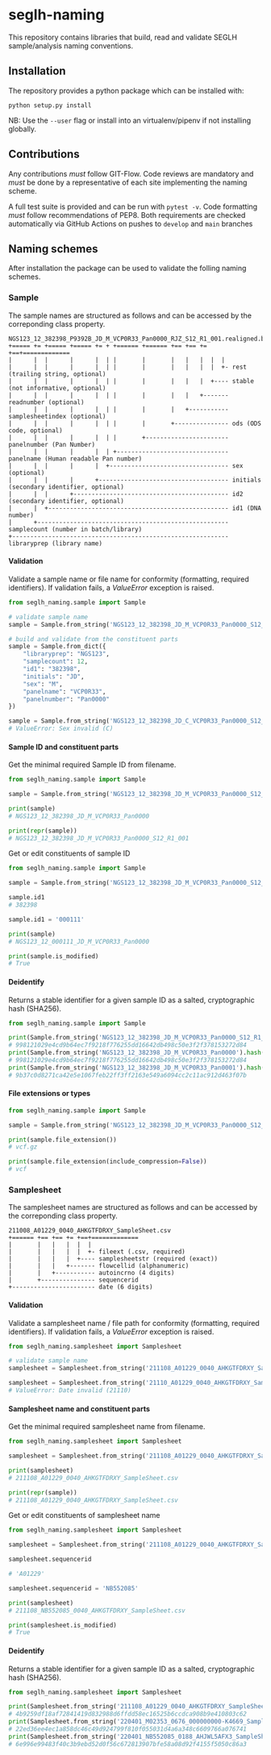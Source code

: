 # seglh-naming

This repository contains libraries that build, read and validate SEGLH sample/analysis naming conventions.

## Installation

The repository provides a python package which can be installed with:

`python setup.py install`

NB: Use the `--user` flag or install into an virtualenv/pipenv if not installing globally.

## Contributions
Any contributions _must_ follow GIT-Flow. Code reviews are mandatory and _must_ be done by a representative of each site implementing the naming scheme.

A full test suite is provided and can be run with `pytest -v`. Code formatting _must_ follow recommendations of PEP8. Both requirements are checked automatically via GitHub Actions on pushes to `develop` and `main` branches


## Naming schemes

After installation the package can be used to validate the folling naming schemes.

### Sample

The sample names are structured as follows and can be accessed by the correponding class property.

```
NGS123_12_382398_P9392B_JD_M_VCP0R33_Pan0000_RJZ_S12_R1_001.realigned.bam
+===== += +===== +===== += + +====== +====== +== +== += +==+=============
|      |  |      |      |  | |       |       |   |   |  |  |
|      |  |      |      |  | |       |       |   |   |  |  +- rest (trailing string, optional)
|      |  |      |      |  | |       |       |   |   |  +---- stable (not informative, optional)
|      |  |      |      |  | |       |       |   |   +------- readnumber (optional)
|      |  |      |      |  | |       |       |   +----------- samplesheetindex (optional)
|      |  |      |      |  | |       |       +--------------- ods (ODS code, optional)
|      |  |      |      |  | |       +----------------------- panelnumber (Pan Number)
|      |  |      |      |  | +------------------------------- panelname (Human readable Pan number)
|      |  |      |      |  +--------------------------------- sex (optional)
|      |  |      |      +------------------------------------ initials (secondary identifier, optional)
|      |  |      +------------------------------------------- id2 (secondary identifier, optional)
|      |  +-------------------------------------------------- id1 (DNA number)
|      +----------------------------------------------------- samplecount (number in batch/library)
+------------------------------------------------------------ libraryprep (library name)
```

#### Validation
Validate a sample name or file name for conformity (formatting, required identifiers).
If validation fails, a _ValueError_ exception is raised.

```python
from seglh_naming.sample import Sample

# validate sample name
sample = Sample.from_string('NGS123_12_382398_JD_M_VCP0R33_Pan0000_S12_R1_001')

# build and validate from the constituent parts
sample = Sample.from_dict({
	"libraryprep": "NGS123",
	"samplecount": 12,
	"id1": "382398",
	"initials":	"JD",
	"sex": "M",
	"panelname": "VCP0R33",
	"panelnumber": "Pan0000"
})

sample = Sample.from_string('NGS123_12_382398_JD_C_VCP0R33_Pan0000_S12_R1_001')
# ValueError: Sex invalid (C)
```

#### Sample ID and constituent parts
Get the minimal required Sample ID from filename.

```python
from seglh_naming.sample import Sample

sample = Sample.from_string('NGS123_12_382398_JD_M_VCP0R33_Pan0000_S12_R1_001.realigned.bam')

print(sample)
# NGS123_12_382398_JD_M_VCP0R33_Pan0000

print(repr(sample))
# NGS123_12_382398_JD_M_VCP0R33_Pan0000_S12_R1_001
```

Get or edit constituents of sample ID

```python
from seglh_naming.sample import Sample

sample = Sample.from_string('NGS123_12_382398_JD_M_VCP0R33_Pan0000_S12_R1_001')

sample.id1
# 382398

sample.id1 = '000111'

print(sample)
# NGS123_12_000111_JD_M_VCP0R33_Pan0000

print(sample.is_modified)
# True
```

#### Deidentify
Returns a stable identifier for a given sample ID as a salted, cryptographic hash (SHA256).

```python
from seglh_naming.sample import Sample

print(Sample.from_string('NGS123_12_382398_JD_M_VCP0R33_Pan0000_S12_R1_001').hash())
# 998121029e4cd9b64ec7f9218f776255dd16642db498c50e3f2f378153272d84
print(Sample.from_string('NGS123_12_382398_JD_M_VCP0R33_Pan0000').hash())
# 998121029e4cd9b64ec7f9218f776255dd16642db498c50e3f2f378153272d84
print(Sample.from_string('NGS123_12_382398_JD_M_VCP0R33_Pan0001').hash())
# 9b37c0d8271ca42e5e1067feb22ff3ff2163e549a6094cc2c11ac912d463f07b
```

#### File extensions or types

```python
from seglh_naming.sample import Sample

sample = Sample.from_string('NGS123_12_382398_JD_M_VCP0R33_Pan0000_S12_R1_001.realigned.vcf.gz')

print(sample.file_extension())
# vcf.gz

print(sample.file_extension(include_compression=False))
# vcf
```

### Samplesheet
The samplesheet names are structured as follows and can be accessed by the correponding class property.
```
211008_A01229_0040_AHKGTFDRXY_SampleSheet.csv
+====== +== +== += +==+=============
|       |   |   |  |  |
|       |   |   |  |  +- fileext (.csv, required)
|       |   |   |  +---- samplesheetstr (required (exact))
|       |   |   +------- flowcellid (alphanumeric)
|       |   +----------- autoincrno (4 digits)
|       +--------------- sequencerid
+----------------------- date (6 digits)
```

#### Validation
Validate a samplesheet name / file path for conformity (formatting, required identifiers).
If validation fails, a _ValueError_ exception is raised.

```python
from seglh_naming.samplesheet import Samplesheet

# validate sample name
samplesheet = Samplesheet.from_string('211108_A01229_0040_AHKGTFDRXY_SampleSheet.csv')

samplesheet = Samplesheet.from_string('21110_A01229_0040_AHKGTFDRXY_SampleSheet.csv')
# ValueError: Date invalid (21110)
```

#### Samplesheet name and constituent parts
Get the minimal required samplesheet name from filename.

```python
from seglh_naming.samplesheet import Samplesheet

samplesheet = Samplesheet.from_string('211108_A01229_0040_AHKGTFDRXY_SampleSheet.csv')

print(samplesheet)
# 211108_A01229_0040_AHKGTFDRXY_SampleSheet.csv

print(repr(sample))
# 211108_A01229_0040_AHKGTFDRXY_SampleSheet.csv
```

Get or edit constituents of samplesheet name

```python
from seglh_naming.samplesheet import Samplesheet

samplesheet = Samplesheet.from_string('211108_A01229_0040_AHKGTFDRXY_SampleSheet.csv')

samplesheet.sequencerid

# 'A01229'

samplesheet.sequencerid = 'NB552085'

print(samplesheet)
# 211108_NB552085_0040_AHKGTFDRXY_SampleSheet.csv

print(samplesheet.is_modified)
# True
```

#### Deidentify
Returns a stable identifier for a given sample ID as a salted, cryptographic hash (SHA256).

```python
from seglh_naming.samplesheet import Samplesheet

print(Samplesheet.from_string('211108_A01229_0040_AHKGTFDRXY_SampleSheet.csv').hash())
# 4b9259df18af72841419d832988d6ffdd58ec16525b6ccdca908b9e410803c62
print(Samplesheet.from_string('220401_M02353_0676_000000000-K4669_SampleSheet.csv').hash())
# 22ed36ee4ec1a858dc46c49d924799f810f055031d4a6a348c6609766a076741
print(Samplesheet.from_string('220401_NB552085_0188_AHJWL5AFX3_SampleSheet.csv').hash())
# 6e996e99483f40c3b9ebd52d0f56c672813907bfe58a08d92f4155f5050c86a3
```